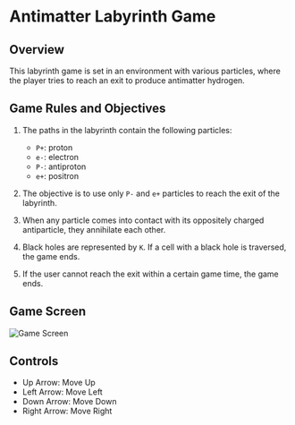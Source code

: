 # Antimatter Labyrinth Game

## Overview
This labyrinth game is set in an environment with various particles, where the player tries to reach an exit to produce antimatter hydrogen.

## Game Rules and Objectives
1. The paths in the labyrinth contain the following particles:
   - `P+`: proton
   - `e-`: electron
   - `P-`: antiproton
   - `e+`: positron

2. The objective is to use only `P-` and `e+` particles to reach the exit of the labyrinth.

3. When any particle comes into contact with its oppositely charged antiparticle, they annihilate each other.

4. Black holes are represented by `K`. If a cell with a black hole is traversed, the game ends.

5. If the user cannot reach the exit within a certain game time, the game ends.

## Game Screen
![Game Screen](screenshots/game_screenshot.png)

## Controls
- Up Arrow: Move Up
- Left Arrow: Move Left
- Down Arrow: Move Down
- Right Arrow: Move Right